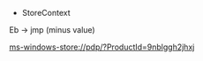 - StoreContext

Eb -> jmp (minus value)

[ms-windows-store://pdp/?ProductId=9nblggh2jhxj](ms-windows-store://pdp/?ProductId=9nblggh2jhxj)
